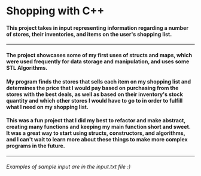 # Shopping with C++

#### This project takes in input representing information regarding a number of stores, their inventories, and items on the user's shopping list. 

***

#### The project showcases some of my first uses of structs and maps, which were used frequently for data storage and manipulation, and uses some STL Algorithms. 

#### My program finds the stores that sells each item on my shopping list and determines the price that I would pay based on purchasing from the stores with the best deals, as well as based on their inventory's stock quantity and which other stores I would have to go to in order to fulfill what I need on my shopping list.

#### This was a fun project that I did my best to refactor and make abstract, creating many functions and keeping my main function short and sweet. It was a great way to start using structs, constructors, and algorithms, and I can't wait to learn more about these things to make more complex programs in the future.

*** 

###### Examples of sample input are in the input.txt file :)
